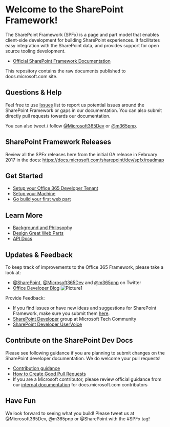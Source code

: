 # Welcome to the SharePoint Framework!

The SharePoint Framework (SPFx) is a page and part model that enables client-side development for building SharePoint experiences. It facilitates easy integration with the SharePoint data, and provides support for open source tooling development.

* [Official SharePoint Framework Documentation](https://aka.ms/spfx)

This repository contains the raw documents published to docs.microsoft.com site.

## Questions & Help

Feel free to use [Issues]((https://github.com/SharePoint/sp-dev-docs/issues)) list to report us potential issues around the SharePoint Framework or gaps in our documentation. You can also submit directly pull requests towards our documentation. 

You can also tweet / follow [@Microsoft365Dev](https://twitter.com/Microsoft365Dev) or [@m365pnp](https://twitter.com/m365pnp).

## SharePoint Framework Releases

Review all the SPFx releases here from the initial GA release in February 2017 in the docs: https://docs.microsoft.com/sharepoint/dev/spfx/roadmap

## Get Started

* [Setup your Office 365 Developer Tenant](https://docs.microsoft.com/sharepoint/dev/spfx/set-up-your-developer-tenant)
* [Setup your Machine](https://docs.microsoft.com/sharepoint/dev/spfx/set-up-your-development-environment)
* [Go build your first web part](https://docs.microsoft.com/sharepoint/dev/spfx/web-parts/get-started/build-a-hello-world-web-part)


## Learn More

* [Background and Philosophy](https://docs.microsoft.com/sharepoint/dev/spfx/sharepoint-framework-overview)
* [Design Great Web Parts](https://docs.microsoft.com/sharepoint/dev/design/design-guidance-overview)
* [API Docs](/javascript/api/sp-application-base)

## Updates & Feedback

To keep track of improvements to the Office 365 Framework, please take a look at:

* [@SharePoint](https://twitter.com/sharepoint), [@Microsoft365Dev](https://twitter.com/Microsoft365Dev) and [@m365pnp](https://twitter.com/m365pnp) on Twitter
* [Office Developer Blog](https://developer.microsoft.com/office/blogs/)
![Picture1](https://user-images.githubusercontent.com/103814735/163686622-3f48228f-de5f-4739-91c5-85c38d960b57.jpg)

Provide Feedback:

* If you find issues or have new ideas and suggestions for SharePoint Framework, make sure you submit them [here](https://github.com/SharePoint/sp-dev-docs/issues).
* [SharePoint Developer](https://techcommunity.microsoft.com/t5/SharePoint-Developer/bd-p/SharePointDev) group at Microsoft Tech Community
* [SharePoint Developer UserVoice](https://sharepoint.uservoice.com/forums/329220-sharepoint-dev-platform)


## Contribute on the SharePoint Dev Docs

Please see following guidance if you are planning to submit changes on the SharePoint developer documentation. We do welcome your pull requests!

* [Contribution guidance](https://github.com/SharePoint/sp-dev-docs/blob/master/.github/CONTRIBUTING.md)
* [How to Create Good Pull Requests](https://github.com/SharePoint/sp-dev-docs/wiki/How-to-Create-Good-Pull-Requests)
* If you are a Microsoft contributor, please review official guidance from our [internal documentation](https://review.docs.microsoft.com/help/contribute/?branch=master) for docs.microsoft.com contributors

## Have Fun

We look forward to seeing what you build! Please tweet us at @Microsoft365Dev, @m365pnp or @SharePoint with the #SPFx tag!
